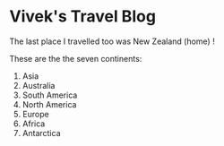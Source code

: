<!--
# Exercise One - ResPlat Github Workshop
# 
# Author: Vivek Katial

This is the first exercise in the workshop.

The purpose of this exercise is to learn how to commit changes

Tasks:
1. Fork this repository (resplat-github-workshop)
2. Find the bug/incorrect info in the file
3. Fix the bug locally (test aswell)
4. Commit the fix to your own repository
5. Push changes up!
-->

# Vivek's Travel Blog

The last place I travelled too was New Zealand (home) !

These are the the seven continents:

1. Asia
2. Australia
3. South America
4. North America
5. Europe
6. Africa
7. Antarctica
